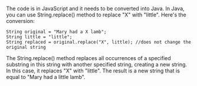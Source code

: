 The code is in JavaScript and it needs to be converted into Java. In Java, you can use String.replace() method to replace "X" with "little". Here's the conversion:
```
String original = "Mary had a X lamb";
String little = "little";
String replaced = original.replace("X", little); //does not change the original string
```
The String.replace() method replaces all occurrences of a specified substring in this string with another specified string, creating a new string. In this case, it replaces "X" with "little". The result is a new string that is equal to "Mary had a little lamb".
